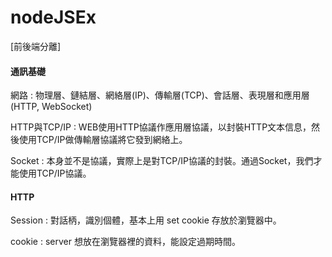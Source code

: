 # nodeJSEx
[前後端分離]

#### 通訊基礎 ####
網路 : 物理層、鏈結層、網絡層(IP)、傳輸層(TCP)、會話層、表現層和應用層(HTTP, WebSocket)

HTTP與TCP/IP : WEB使用HTTP協議作應用層協議，以封裝HTTP文本信息，然後使用TCP/IP做傳輸層協議將它發到網絡上。

Socket : 本身並不是協議，實際上是對TCP/IP協議的封裝。通過Socket，我們才能使用TCP/IP協議。

#### HTTP ####
Session : 對話柄，識別個體，基本上用 set cookie 存放於瀏覽器中。

cookie : server 想放在瀏覽器裡的資料，能設定過期時間。
